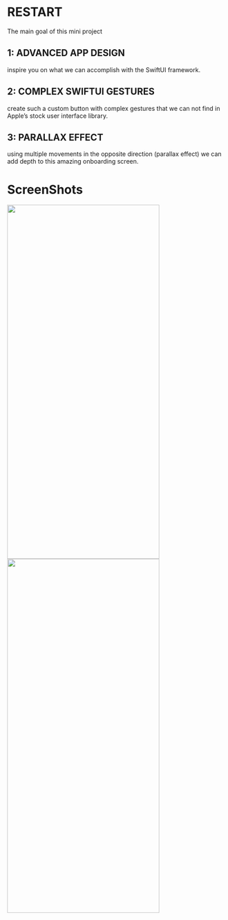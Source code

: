 # RESTART
The main goal of this mini project

## 1: ADVANCED APP DESIGN ##
inspire you on what we can accomplish with the SwiftUI framework.
## 2: COMPLEX SWIFTUI GESTURES ##
create such a custom button with complex gestures that we can not find in Apple’s stock user interface library.
## 3: PARALLAX EFFECT
using multiple movements in the opposite direction (parallax effect) we can add depth to this amazing onboarding screen.

# ScreenShots
<img src="https://user-images.githubusercontent.com/61560211/163722712-e9124d84-78f8-4c9a-a2a3-e24094c8f675.png" width="352" height="817">  <img src="https://user-images.githubusercontent.com/61560211/163722725-d1690541-89aa-4be8-97ea-24049fc6848f.png" width="352" height="817">
